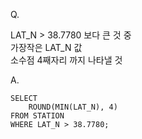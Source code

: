 Q.

LAT_N > 38.7780 보다 큰 것 중 <br>
가장작은 LAT_N 값<br>
소수점 4째자리 까지 나타낼 것

A.
```
SELECT
    ROUND(MIN(LAT_N), 4)
FROM STATION
WHERE LAT_N > 38.7780;
```
